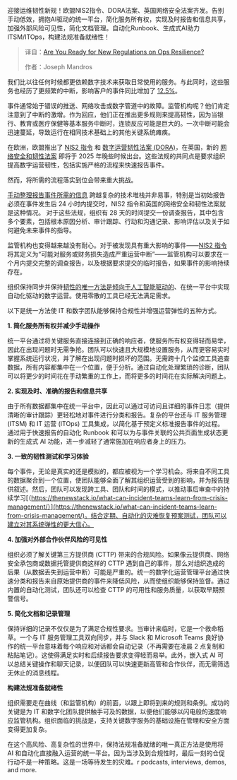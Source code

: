 <!--
title: 你准备好迎接关于运维韧性的新规了吗？
cover: https://cdn.thenewstack.io/media/2025/04/691989b2-calm.jpg
summary: 迎接运维韧性新规！欧盟NIS2指令、DORA法案、英国网络安全法案齐发。告别手动低效，拥抱AI驱动的统一平台，简化服务所有权，实现及时报告和信息共享，加强外部风险可见性，简化文档管理。自动化Runbook、生成式AI助力ITSM/ITOps，构建法规准备就绪性！
-->

迎接运维韧性新规！欧盟NIS2指令、DORA法案、英国网络安全法案齐发。告别手动低效，拥抱AI驱动的统一平台，简化服务所有权，实现及时报告和信息共享，加强外部风险可见性，简化文档管理。自动化Runbook、生成式AI助力ITSM/ITOps，构建法规准备就绪性！

> 译自：[Are You Ready for New Regulations on Ops Resilience?](https://thenewstack.io/compliance-without-chaos-build-resilient-digital-operations/)
> 
> 作者：Joseph Mandros

我们比以往任何时候都更依赖数字技术来获取日常使用的服务。与此同时，这些服务也经历了更频繁的中断，影响客户的事件同比增加了 [12.5%](https://www.pagerduty.com/assets/2024/State%20of%20Digital%20Operations%202024.pdf)。

事件通常始于错误的推送、网络攻击或数字管道中的故障。监管机构呢？他们肯定注意到了中断的激增。作为回应，他们正在推出更多规则来提高韧性，因为当银行、教育或医疗保健等基本服务中断时，连锁反应可能是巨大的。一次中断可能会迅速蔓延，导致运行在相同技术基础上的其他关键系统瘫痪。

在欧洲，欧盟推出了 [NIS2 指令](https://digital-strategy.ec.europa.eu/en/policies/nis2-directive) 和 [数字运营韧性法案 (DORA)](https://www.eiopa.europa.eu/digital-operational-resilience-act-dora_en)，在英国，新的 [网络安全和韧性法案](https://www.gov.uk/government/collections/cyber-security-and-resilience-bill) 即将于 2025 年晚些时候出台。这些法规的共同点是要求组织提高数字运营韧性，包括实施严格的流程来快速报告事件。

然而，将所需的流程落实到位会带来重大挑战。

[手动整理报告事件所需的信息](https://thenewstack.io/move-away-from-manual-with-automated-incident-response/) 跨越复杂的技术堆栈并非易事，特别是当初始报告必须在事件发生后 24 小时内提交时，NIS2 指令和英国的网络安全和韧性法案就是这种情况。
对于这些法规，组织有 28 天的时间提交一份调查报告，其中包含多个要素，包括根本原因分析、审计跟踪、行动和沟通记录、影响评估以及关于如何避免未来事件的指导。

监管机构也变得越来越没有耐心。对于被发现具有重大影响的事件——[NIS2 指令](https://www.nis-2-directive.com/NIS_2_Directive_Article_23.html) 将其定义为“可能对服务或财务损失造成严重运营中断”——监管机构可以要求在一个月内提交完整的调查报告，以及根据要求提交的临时报告，如果事件的影响持续存在。

组织保持同步并保持[韧性的唯一方法是倾向于人工智能驱动的](https://thenewstack.io/ai-powered-automation-is-critical-to-it-resilience-and-adaptability/)、在统一平台中实现自动化驱动的数字运营。使用零散的工具已经无法满足需求。

以下是统一方法使 IT 和数字团队能够保持合规性并增强运营弹性的五种方式。

**1. 简化服务所有权并减少手动操作**

统一平台通过将关键服务直接连接到正确的响应者，使服务所有权变得轻而易举，因此在出现问题时无需争抢。团队可以快速且大规模地设置服务，从而更容易实时掌握系统运行状况，并了解在出现问题时损坏的范围。无需跨十几个监控工具追查数据，所有内容都集中在一个位置，便于分析。通过自动化处理繁琐的诊断，团队可以将更少的时间花在手动繁重的工作上，而将更多的时间花在实际解决问题上。

**2. 实现及时、准确的报告和信息共享**

由于所有数据都集中在统一平台中，因此可以通过可访问且详细的事件日志（提供清晰的审计跟踪）更轻松地对事件进行分类和报告。复杂的平台还与 IT 服务管理 (ITSM) 和 IT 运营 (ITOps) 工具集成，以简化基于预定义标准报告事件的过程。通过用于快速报告的自动化 Runbook 和可以为与事件关联的公共页面生成状态更新的生成式 AI 功能，进一步减轻了通常施加在响应者身上的压力。

**3. 一致的韧性测试和学习体验**

每个事件，无论是真实的还是模拟的，都应被视为一个学习机会。将来自不同工具的数据聚合到一个位置，使团队能够全面了解其组织运营受到的影响，并为报告提供叙述。然后，团队可以发现跨工具、团队和时间的模式，以推动事后审查中的持续学习[（https://thenewstack.io/what-can-incident-teams-learn-from-crisis-management/）](https://thenewstack.io/what-can-incident-teams-learn-from-crisis-management/)。结合定期、自动化的灾难恢复预案测试，团队可以建立对其系统弹性的更大信心。

**4. 加强对外部合作伙伴风险的可见性**

组织必须了解关键第三方提供商 (CTTP) 带来的合规风险。如果像云提供商、网络安全承包商或数据托管提供商这样的 CTTP 遇到自己的事件，那么对组织造成的后果（从数据丢失到运营中断）可能是严重的。统一的数字化运营管理平台通过快速分类和报告来自原始提供商的事件来降低风险，从而使组织能够保持监督。通过内置的自动化测试，团队还可以检查 CTTP 的可用性和服务质量，以获取早期预警信号。

**5. 简化文档和记录管理**

保持详细的记录不仅仅是为了满足合规性要求。当审计来临时，它是一个救命稻草。一个与 IT 服务管理工具双向同步，并与 Slack 和 Microsoft Teams 良好协作的统一平台意味着每个响应和对话都会自动记录（不再需要在凌晨 2 点复制和粘贴笔记）。这使得满足实时和后续报告要求变得轻而易举。此外，嵌入式 AI 可以总结关键操作和聊天记录，以便团队可以快速更新高管和合作伙伴，而无需筛选无休止的消息线程。

**构建法规准备就绪性**

组织需要走在曲线（和监管机构）的前面，以跟上即将到来的规则和条例。成功的关键是为 IT 和数字化团队提供触手可及的数据，以便他们能够以闪电般的速度响应监管机构。组织面临的挑战是，支持关键数字服务的基础设施在管理和安全方面变得更加复杂。

在这个高风险、高复杂性的世界中，保持法规准备就绪的唯一真正方法是使用将 AI 和自动化直接融入运营的统一平台。因为当涉及到合规性时，最后一刻的仓促行动不是一种策略。这是一场等待发生的灾难。r podcasts, interviews, demos, and more.